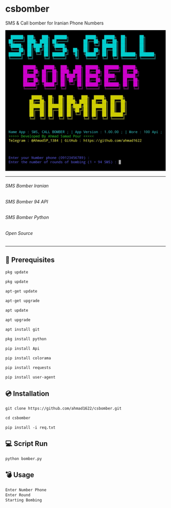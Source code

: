 # csbomber
SMS &amp; Call bomber for Iranian Phone Numbers

<img src="preview.jpg"/>

<hr>

###### SMS Bomber Iranian 
###### SMS Bomber 94 API
###### SMS Bomber Python
###### Open Source

<hr>


<h2>📝 Prerequisites</h2>

```
pkg update
```
```
pkg update
```
```
apt-get update
```
```
apt-get upgrade
```
```
apt update
```
```
apt upgrade
```
```
apt install git
```
```
pkg install python
```
```
pip install Api
```
```
pip install colorama
```
```
pip install requests
```
```
pip install user-agent
```

<h2>💿 Installation</h2>

```
git clone https://github.com/ahmad1622/csbomber.git
```
```
cd csbomber
```
```
pip install -i req.txt
```

<h2>💻 Script Run</h2>

```
python bomber.py
```
<h2>💣 Usage</h2>

```
Enter Number Phone 
Enter Round
Starting Bombing
```
